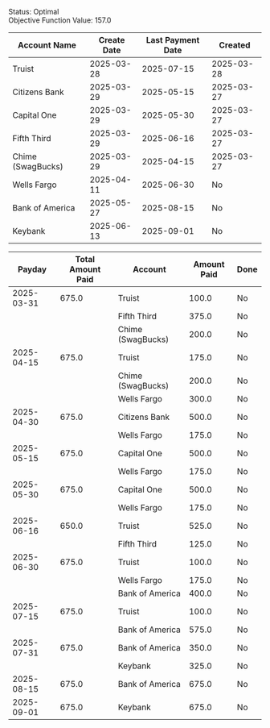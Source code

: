 Status: Optimal \
Objective Function Value: 157.0 

|Account Name|Create Date|Last Payment Date|Created|
|--------------------|-------------|----------------------------------|------------|
|Truist            |2025-03-28|2025-07-15| 2025-03-28 |
|Citizens Bank     |2025-03-29|2025-05-15| 2025-03-27 |
|Capital One       |2025-03-29|2025-05-30| 2025-03-27 |
|Fifth Third       |2025-03-29|2025-06-16| 2025-03-27 |
|Chime (SwagBucks) |2025-03-29|2025-04-15| 2025-03-27 |
|Wells Fargo       |2025-04-11|2025-06-30| No|
|Bank of America   |2025-05-27|2025-08-15| No|
|Keybank           |2025-06-13|2025-09-01| No|



| Payday     | Total Amount Paid | Account          | Amount Paid | Done  |
|-----------|------------------|-----------------|-------------|-------|
| 2025-03-31 | 675.0            | Truist          | 100.0       | No    |
|           |                  | Fifth Third     | 375.0       | No    |
|           |                  | Chime (SwagBucks) | 200.0       | No    |
| 2025-04-15 | 675.0            | Truist          | 175.0       | No    |
|           |                  | Chime (SwagBucks) | 200.0       | No    |
|           |                  | Wells Fargo     | 300.0       | No    |
| 2025-04-30 | 675.0            | Citizens Bank   | 500.0       | No    |
|           |                  | Wells Fargo     | 175.0       | No    |
| 2025-05-15 | 675.0            | Capital One     | 500.0       | No    |
|           |                  | Wells Fargo     | 175.0       | No    |
| 2025-05-30 | 675.0            | Capital One     | 500.0       | No    |
|           |                  | Wells Fargo     | 175.0       | No    |
| 2025-06-16 | 650.0            | Truist          | 525.0       | No    |
|           |                  | Fifth Third     | 125.0       | No    |
| 2025-06-30 | 675.0            | Truist          | 100.0       | No    |
|           |                  | Wells Fargo     | 175.0       | No    |
|           |                  | Bank of America | 400.0       | No    |
| 2025-07-15 | 675.0            | Truist          | 100.0       | No    |
|           |                  | Bank of America | 575.0       | No    |
| 2025-07-31 | 675.0            | Bank of America | 350.0       | No    |
|           |                  | Keybank         | 325.0       | No    |
| 2025-08-15 | 675.0            | Bank of America | 675.0       | No    |
| 2025-09-01 | 675.0            | Keybank         | 675.0       | No    |


